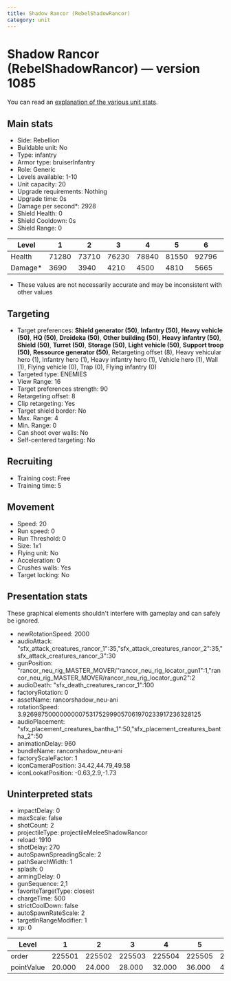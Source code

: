 ```yaml
---
title: Shadow Rancor (RebelShadowRancor)
category: unit
---
```


# Shadow Rancor (RebelShadowRancor) — version 1085

You can read an [explanation  of the various unit stats](unitexplained.md).

## Main stats

  * Side: Rebellion
  * Buildable unit: No
  * Type: infantry
  * Armor type: bruiserInfantry
  * Role: Generic
  * Levels available: 1-10
  * Unit capacity: 20
  * Upgrade requirements: Nothing
  * Upgrade time: 0s
  * Damage per second*: 2928
  * Shield Health: 0
  * Shield Cooldown: 0s
  * Shield Range: 0

|Level  |1    |2    |3    |4    |5    |6    |7    |8     |9     |10    |
|-------|-----|-----|-----|-----|-----|-----|-----|------|------|------|
|Health |71280|73710|76230|78840|81550|92796|96008|108372|112152|117175|
|Damage*|3690 |3940 |4210 |4500 |4810 |5665 |6061 |7080  |7584  |8475  |

* These values are not necessarily accurate and may be inconsistent with other values

## Targeting

  * Target preferences: **Shield generator (50)**, **Infantry (50)**, **Heavy vehicle (50)**, **HQ (50)**, **Droideka (50)**, **Other building (50)**, **Heavy infantry (50)**, **Shield (50)**, **Turret (50)**, **Storage (50)**, **Light vehicle (50)**, **Support troop (50)**, **Ressource generator (50)**, Retargeting offset (8), Heavy vehicular hero (1), Infantry hero (1), Heavy infantry hero (1), Vehicle hero (1), Wall (1), Flying vehicle (0), Trap (0), Flying infantry (0)
  * Targeted type: ENEMIES
  * View Range: 16
  * Target preferences strength: 90
  * Retargeting offset: 8
  * Clip retargeting: Yes
  * Target shield border: No
  * Max. Range: 4
  * Min. Range: 0
  * Can shoot over walls: No
  * Self-centered targeting: No

## Recruiting

  * Training cost: Free
  * Training time: 5

## Movement

  * Speed: 20
  * Run speed: 0
  * Run Threshold: 0
  * Size: 1x1
  * Flying unit: No
  * Acceleration: 0
  * Crushes walls: Yes
  * Target locking: No

## Presentation stats

These graphical elements shouldn't interfere with gameplay and can safely be ignored.

  * newRotationSpeed: 2000
  * audioAttack: "sfx_attack_creatures_rancor_1":35,"sfx_attack_creatures_rancor_2":35,"sfx_attack_creatures_rancor_3":30
  * gunPosition: "rancor_neu_rig_MASTER_MOVER/"rancor_neu_rig_locator_gun1":1,"rancor_neu_rig_MASTER_MOVER/rancor_neu_rig_locator_gun2":2
  * audioDeath: "sfx_death_creatures_rancor_1":100
  * factoryRotation: 0
  * assetName: rancorshadow_neu-ani
  * rotationSpeed: 3.92698750000000007531752999057061970233917236328125
  * audioPlacement: "sfx_placement_creatures_bantha_1":50,"sfx_placement_creatures_bantha_2":50
  * animationDelay: 960
  * bundleName: rancorshadow_neu-ani
  * factoryScaleFactor: 1
  * iconCameraPosition: 34.42,44.79,49.58
  * iconLookatPosition: -0.63,2.9,-1.73

## Uninterpreted stats

  * impactDelay: 0
  * maxScale: false
  * shotCount: 2
  * projectileType: projectileMeleeShadowRancor
  * reload: 1910
  * shotDelay: 270
  * autoSpawnSpreadingScale: 2
  * pathSearchWidth: 1
  * splash: 0
  * armingDelay: 0
  * gunSequence: 2,1
  * favoriteTargetType: closest
  * chargeTime: 500
  * strictCoolDown: false
  * autoSpawnRateScale: 2
  * targetInRangeModifier: 1
  * xp: 0

|Level     |1     |2     |3     |4     |5     |6     |7     |8     |9     |10    |
|----------|------|------|------|------|------|------|------|------|------|------|
|order     |225501|225502|225503|225504|225505|225506|225507|225508|225509|225510|
|pointValue|20.000|24.000|28.000|32.000|36.000|40.000|44.000|48.000|52.000|60.000|

